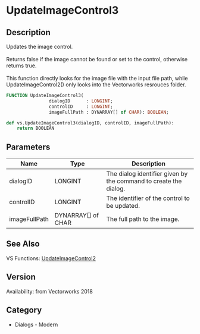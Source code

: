 # UpdateImageControl3

## Description
Updates the image control.<BR>
<BR>
Returns false if the image cannot be found or set to the control, otherwise returns true.<BR>
 <BR>
This function directly looks for the image file with the input file path, while UpdateImageControl2() only looks into the Vectorworks resrouces folder.

```pascal
FUNCTION UpdateImageControl3(
				dialogID      : LONGINT;
				controlID     : LONGINT;
				imageFullPath : DYNARRAY[] of CHAR): BOOLEAN;
```

```python
def vs.UpdateImageControl3(dialogID, controlID, imageFullPath):
    return BOOLEAN
```

## Parameters
|Name|Type|Description|
|---|---|---|
|dialogID|LONGINT|The dialog identifier given by the command to create the dialog.|
|controlID|LONGINT|The identifier of the control to be updated.|
|imageFullPath|DYNARRAY[] of CHAR|The full path to the image.|

## See Also
VS Functions:
[UpdateImageControl2](UpdateImageControl2.md)

## Version
Availability: from Vectorworks 2018

## Category
* Dialogs - Modern

